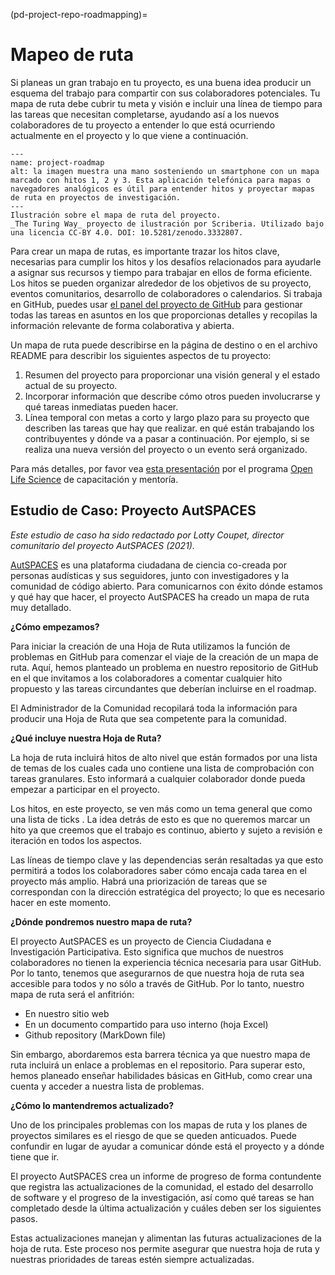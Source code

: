 (pd-project-repo-roadmapping)=
# Mapeo de ruta

Si planeas un gran trabajo en tu proyecto, es una buena idea producir un esquema del trabajo para compartir con sus colaboradores potenciales. Tu mapa de ruta debe cubrir tu meta y visión e incluir una línea de tiempo para las tareas que necesitan completarse, ayudando así a los nuevos colaboradores de tu proyecto a entender lo que está ocurriendo actualmente en el proyecto y lo que viene a continuación.

```{figure} ../../figures/project-roadmap.jpg
---
name: project-roadmap
alt: la imagen muestra una mano sosteniendo un smartphone con un mapa marcado con hitos 1, 2 y 3. Esta aplicación telefónica para mapas o navegadores analógicos es útil para entender hitos y proyectar mapas de ruta en proyectos de investigación.
---
Ilustración sobre el mapa de ruta del proyecto.
_The Turing Way_ proyecto de ilustración por Scriberia. Utilizado bajo una licencia CC-BY 4.0. DOI: 10.5281/zenodo.3332807.
```

Para crear un mapa de rutas, es importante trazar los hitos clave, necesarias para cumplir los hitos y los desafíos relacionados para ayudarle a asignar sus recursos y tiempo para trabajar en ellos de forma eficiente. Los hitos se pueden organizar alrededor de los objetivos de su proyecto, eventos comunitarios, desarrollo de colaboradores o calendarios. Si trabaja en GitHub, puedes usar [el panel del proyecto de GitHub](https://help.github.com/en/articles/tracking-the-progress-of-your-work-with-project-boards) para gestionar todas las tareas en asuntos en los que proporcionas detalles y recopilas la información relevante de forma colaborativa y abierta.

Un mapa de ruta puede describirse en la página de destino o en el archivo README para describir los siguientes aspectos de tu proyecto:

1. Resumen del proyecto para proporcionar una visión general y el estado actual de su proyecto.
2. Incorporar información que describe cómo otros pueden involucrarse y qué tareas inmediatas pueden hacer.
3. Línea temporal con metas a corto y largo plazo para su proyecto que describen las tareas que hay que realizar. en qué están trabajando los contribuyentes y dónde va a pasar a continuación. Por ejemplo, si se realiza una nueva versión del proyecto o un evento será organizado.

Para más detalles, por favor vea [esta presentación](https://docs.google.com/presentation/d/e/2PACX-1vSMCLWnN1_lO4ofD9cCjN9TJxyHYIvBFfgarOlwi95G4JJ5m672v-sYFbvfRyHPag83XviEJBrIecga/pub?start=false&loop=false&delayms=3000) por el programa [Open Life Science](https://openlifesci.org/) de capacitación y mentoría.

## Estudio de Caso: Proyecto AutSPACES

*Este estudio de caso ha sido redactado por Lotty Coupet, director comunitario del proyecto AutSPACES (2021).*

[AutSPACES](https://github.com/alan-turing-institute/AutSPACEs) es una plataforma ciudadana de ciencia co-creada por personas audísticas y sus seguidores, junto con investigadores y la comunidad de código abierto. Para comunicarnos con éxito dónde estamos y qué hay que hacer, el proyecto AutSPACES ha creado un mapa de ruta muy detallado.

**¿Cómo empezamos?**

Para iniciar la creación de una Hoja de Ruta utilizamos la función de problemas en GitHub para comenzar el viaje de la creación de un mapa de ruta. Aquí, hemos planteado un problema en nuestro repositorio de GitHub en el que invitamos a los colaboradores a comentar cualquier hito propuesto y las tareas circundantes que deberían incluirse en el roadmap.

El Administrador de la Comunidad recopilará toda la información para producir una Hoja de Ruta que sea competente para la comunidad.

**¿Qué incluye nuestra Hoja de Ruta?**

La hoja de ruta incluirá hitos de alto nivel que están formados por una lista de temas de los cuales cada uno contiene una lista de comprobación con tareas granulares. Esto informará a cualquier colaborador donde pueda empezar a participar en el proyecto.

Los hitos, en este proyecto, se ven más como un tema general que como una lista de ticks . La idea detrás de esto es que no queremos marcar un hito ya que creemos que el trabajo es continuo, abierto y sujeto a revisión e iteración en todos los aspectos.

Las líneas de tiempo clave y las dependencias serán resaltadas ya que esto permitirá a todos los colaboradores saber cómo encaja cada tarea en el proyecto más amplio. Habrá una priorización de tareas que se correspondan con la dirección estratégica del proyecto; lo que es necesario hacer en este momento.

**¿Dónde pondremos nuestro mapa de ruta?**

El proyecto AutSPACES es un proyecto de Ciencia Ciudadana e Investigación Participativa. Esto significa que muchos de nuestros colaboradores no tienen la experiencia técnica necesaria para usar GitHub. Por lo tanto, tenemos que asegurarnos de que nuestra hoja de ruta sea accesible para todos y no sólo a través de GitHub. Por lo tanto, nuestro mapa de ruta será el anfitrión:
- En nuestro sitio web
- En un documento compartido para uso interno (hoja Excel)
- Github repository (MarkDown file)

Sin embargo, abordaremos esta barrera técnica ya que nuestro mapa de ruta incluirá un enlace a problemas en el repositorio. Para superar esto, hemos planeado enseñar habilidades básicas en GitHub, como crear una cuenta y acceder a nuestra lista de problemas.

**¿Cómo lo mantendremos actualizado?**

Uno de los principales problemas con los mapas de ruta y los planes de proyectos similares es el riesgo de que se queden anticuados. Puede confundir en lugar de ayudar a comunicar dónde está el proyecto y a dónde tiene que ir.

El proyecto AutSPACES crea un informe de progreso de forma contundente que registra las actualizaciones de la comunidad, el estado del desarrollo de software y el progreso de la investigación, así como qué tareas se han completado desde la última actualización y cuáles deben ser los siguientes pasos.

Estas actualizaciones manejan y alimentan las futuras actualizaciones de la hoja de ruta. Este proceso nos permite asegurar que nuestra hoja de ruta y nuestras prioridades de tareas estén siempre actualizadas.
